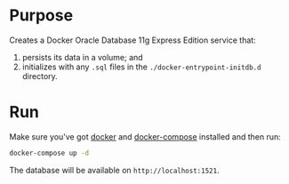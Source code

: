 # Purpose
Creates a Docker Oracle Database 11g Express Edition service that:
1. persists its data in a volume; and
2. initializes with any `.sql` files in the `./docker-entrypoint-initdb.d` directory.

# Run
Make sure you've got [docker](https://docs.docker.com/get-docker/) and [docker-compose](https://docs.docker.com/compose/install/) installed and then run:

```bash
docker-compose up -d
```

The database will be available on `http://localhost:1521`.
